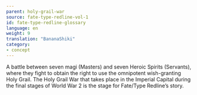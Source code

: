 ```yaml
---
parent: holy-grail-war
source: fate-type-redline-vol-1
id: fate-type-redline-glossary
language: en
weight: 9
translation: "BananaShiki"
category:
- concept
---
```


A battle between seven magi (Masters) and seven Heroic Spirits (Servants), where they fight to obtain the right to use the omnipotent wish-granting Holy Grail. The Holy Grail War that takes place in the Imperial Capital during the final stages of World War 2 is the stage for Fate/Type Redline’s story.
